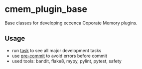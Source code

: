 # cmem_plugin_base

Base classes for developing eccenca Coporate Memory plugins.

## Usage

- run [task](https://taskfile.dev/) to see all major development tasks
- use [pre-commit](https://pre-commit.com/) to avoid errors before commit
- used tools: bandit, flake8, mypy, pylint, pytest, safety

